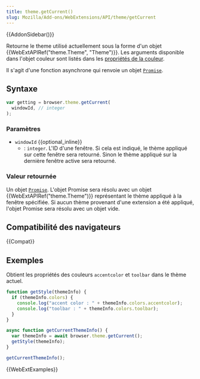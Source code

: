 ```yaml
---
title: theme.getCurrent()
slug: Mozilla/Add-ons/WebExtensions/API/theme/getCurrent
---
```


{{AddonSidebar()}}

Retourne le theme utilisé actuellement sous la forme d'un objet {{WebExtAPIRef("theme.Theme", "Theme")}}. Les arguments disponible dans l'objet couleur sont listés dans les [propriétés de la couleur](/fr/Add-ons/WebExtensions/manifest.json/theme#colors).

Il s'agit d'une fonction asynchrone qui renvoie un objet [`Promise`](/fr/docs/Web/JavaScript/Reference/Objets_globaux/Promise).

## Syntaxe

```js
var getting = browser.theme.getCurrent(
  windowId, // integer
);
```

### Paramètres

- `windowId` {{optional_inline}}
  - : `integer`. L'ID d'une fenêtre. Si cela est indiqué, le thème appliqué sur cette fenêtre sera retourné. Sinon le thème appliqué sur la dernière fenêtre active sera retourné.

### Valeur retournée

Un objet [`Promise`](/fr/docs/Web/JavaScript/Reference/Objets_globaux/Promise). L'objet Promise sera résolu avec un objet {{WebExtAPIRef("theme.Theme")}} représentant le thème appliqué à la fenêtre spécifiée. Si aucun thème provenant d'une extension a été appliqué, l'objet Promise sera résolu avec un objet vide.

## Compatibilité des navigateurs

{{Compat}}

## Exemples

Obtient les propriétés des couleurs `accentcolor` et `toolbar` dans le thème actuel.

```js
function getStyle(themeInfo) {
  if (themeInfo.colors) {
    console.log("accent color : " + themeInfo.colors.accentcolor);
    console.log("toolbar : " + themeInfo.colors.toolbar);
  }
}

async function getCurrentThemeInfo() {
  var themeInfo = await browser.theme.getCurrent();
  getStyle(themeInfo);
}

getCurrentThemeInfo();
```

{{WebExtExamples}}

